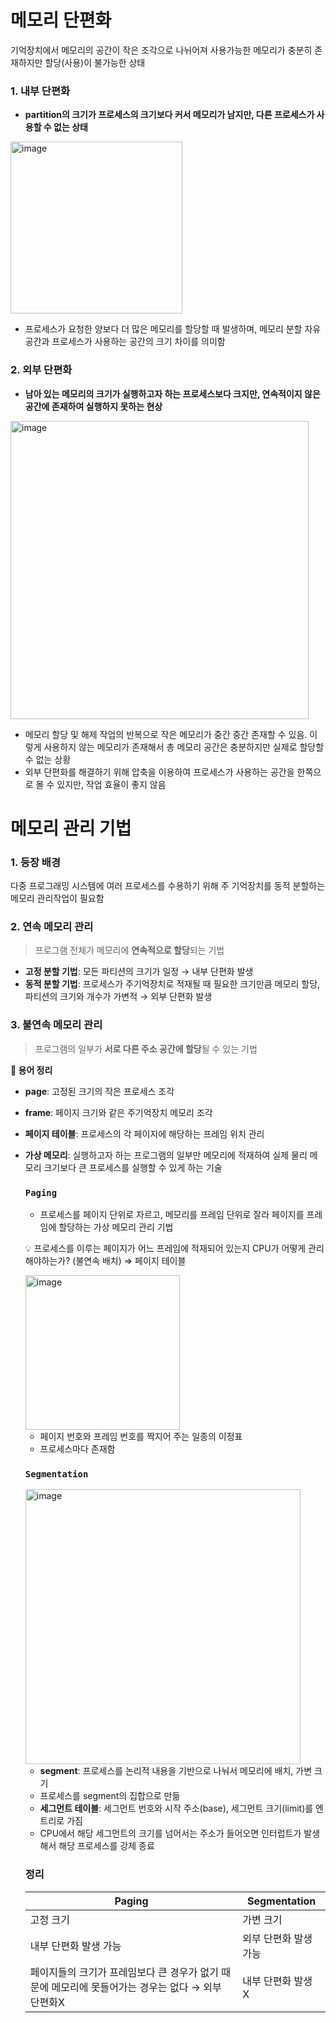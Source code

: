 # **메모리 단편화**

기억장치에서 메모리의 공간이 작은 조각으로 나뉘어져 사용가능한 메모리가 충분히 존재하지만 할당(사용)이 불가능한 상태

### **1. 내부 단편화**

- **partition의 크기가 프로세스의 크기보다 커서 메모리가 남지만, 다른 프로세스가 사용할 수 없는 상태**

 <img width="275" alt="image" src="https://github.com/2024-Computer-Science/2024-Computer-Science/assets/78026977/47d72ec7-7b62-43fa-8566-b270ce1cc603">

- 프로세스가 요청한 양보다 더 많은 메모리를 할당할 때 발생하며, 메모리 분할 자유 공간과 프로세스가 사용하는 공간의 크기 차이를 의미함

### **2. 외부 단편화**

- **남아 있는 메모리의 크기가 실행하고자 하는 프로세스보다 크지만, 연속적이지 않은 공간에 존재하여 실행하지 못하는 현상**

 <img width="477" alt="image" src="https://github.com/2024-Computer-Science/2024-Computer-Science/assets/78026977/69c99d73-f6ef-481c-8d29-f37109b8b12e">

- 메모리 할당 및 해제 작업의 반복으로 작은 메모리가 중간 중간 존재할 수 있음. 이렇게 사용하지 않는 메모리가 존재해서 총 메모리 공간은 충분하지만 실제로 할당할 수 없는 상황
- 외부 단편화를 해결하기 위해 압축을 이용하여 프로세스가 사용하는 공간을 한쪽으로 몰 수 있지만, 작업 효율이 좋지 않음

# 메모리 관리 기법

### 1. 등장 배경

다중 프로그래밍 시스템에 여러 프로세스를 수용하기 위해 주 기억장치를 동적 분할하는 메모리 관리작업이 필요함

### 2. 연속 메모리 관리

> 프로그램 전체가 메모리에 **연속적으로 할당**되는 기법
> 
- **고정 분할 기법**: 모든 파티션의 크기가 일정 → 내부 단편화 발생
- **동적 분할 기법**: 프로세스가 주기억장치로 적재될 때 필요한 크기만큼 메모리 할당, 파티션의 크기와 개수가 가변적 → 외부 단편화 발생

### 3. 불연속 메모리 관리

> 프로그램의 일부가 **서로 다른 주소 공간에 할당**될 수 있는 기법
> 

**📍 용어 정리** 

- **page**: 고정된 크기의 작은 프로세스 조각
- **frame**: 페이지 크기와 같은 주기억장치 메모리 조각
- **페이지 테이블**: 프로세스의 각 페이지에 해당하는 프레임 위치 관리
- **가상 메모리**: 실행하고자 하는 프로그램의 일부만 메모리에 적재하여 실제 물리 메모리 크기보다 큰 프로세스를 실행할 수 있게 하는 기술
    
    ### `Paging`
    
  
    - 프로세스를 페이지 단위로 자르고, 메모리를 프레임 단위로 잘라 페이지를 프레임에 할당하는 가상 메모리 관리 기법
    
    💡 프로세스를 이루는 페이지가 어느 프레임에 적재되어 있는지 CPU가 어떻게 관리해야하는가? (불연속 배치)
    ⇒ 페이지 테이블
    
    
    <img width="247" alt="image" src="https://github.com/2024-Computer-Science/2024-Computer-Science/assets/78026977/8f50f4fc-0a9f-4987-abfc-767da0043c07">

    - 페이지 번호와 프레임 번호를 짝지어 주는 일종의 이정표
    - 프로세스마다 존재함
    
    ### `Segmentation`
      
  <img width="440" alt="image" src="https://github.com/2024-Computer-Science/2024-Computer-Science/assets/78026977/3f6d0209-aebf-4020-a21d-4ca5027b65a5">

    - **segment**: 프로세스를 논리적 내용을 기반으로 나눠서 메모리에 배치, 가변 크기
    - 프로세스를 segment의 집합으로 만듦
    - **세그먼트 테이블**: 세그먼트 번호와 시작 주소(base), 세그먼트 크기(limit)를 엔트리로 가짐
    - CPU에서 해당 세그먼트의 크기를 넘어서는 주소가 들어오면 인터럽트가 발생해서 해당 프로세스를 강제 종료
    
    ### 정리
    
    | Paging | Segmentation |
    | --- | --- |
    | 고정 크기 | 가변 크기
    내부 단편화 발생 가능 | 외부 단편화 발생 가능 |
    페이지들의 크기가 프레임보다 큰 경우가 없기 때문에 메모리에 못들어가는 경우는 없다 → 외부 단편화X | 내부 단편화 발생 X |
